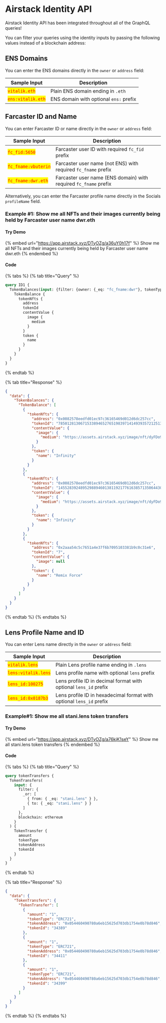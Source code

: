 # Airstack Identity API

Airstack Identity API has been integrated throughout all of the GraphQL queries!

You can filter your queries using the identity inputs by passing the following values instead of a blockchain address:

## **ENS** Domains

You can enter the ENS domains directly in the `owner` or `address` field:

| Sample Input                                      | Description                            |
| ------------------------------------------------- | -------------------------------------- |
| <mark style="color:red;">`vitalik.eth`</mark>     | Plain ENS domain ending in `.eth`      |
| <mark style="color:red;">`ens:vitalik.eth`</mark> | ENS domain with optional `ens:` prefix |

## **Farcaster** ID and Name

You can enter Farcaster ID or name directly in the `owner` or `address` field:

| Sample Input                                        | Description                                                      |
| --------------------------------------------------- | ---------------------------------------------------------------- |
| <mark style="color:red;">`fc_fid:5650`</mark>       | Farcaster user ID with required `fc_fid` prefix                  |
| <mark style="color:red;">`fc_fname:vbuterin`</mark> | Farcaster user name (not ENS) with required `fc_fname` prefix    |
| <mark style="color:red;">`fc_fname:dwr.eth`</mark>  | Farcaster user name (ENS domain) with required `fc_fname` prefix |

Alternatively, you can enter the Farcaster profile name directly in the Socials `profileName` field.

### Example #1: Show me all NFTs and their images currently being held by Farcaster user name dwr.eth

#### Try Demo

{% embed url="https://app.airstack.xyz/DTyOZg/a36uY0h17f" %}
Show me all NFTs and their images currently being held by Farcaster user name dwr.eth
{% endembed %}

#### Code

{% tabs %}
{% tab title="Query" %}
```graphql
query ID1 {
  TokenBalances(input: {filter: {owner: {_eq: "fc_fname:dwr"}, tokenType: {_in: [ERC721, ERC1155]}}, blockchain: ethereum}) {
    TokenBalance {
      tokenNfts {
        address
        tokenId
        contentValue {
          image {
            medium
          }
        }
        token {
          name
        }
      }
    }
  }
}
```
{% endtab %}

{% tab title="Response" %}
```json
{
  "data": {
    "TokenBalances": {
      "TokenBalance": [
        {
          "tokenNfts": {
            "address": "0x0082578eedfd01ec97c36165469d012d6dc257cc",
            "tokenId": "7850128130671533894652765198397141493935721251300528902294133048226415902660",
            "contentValue": {
              "image": {
                "medium": "https://assets.airstack.xyz/image/nft/dyFDo9ARD/t3yZOoy8Nq6oz4FNp4dRX6VXG4VO0/03HaEqfk4SWkzwaoqwPf9zzeAMN3X6nPI14uWP4b3n3U2HyNMwEoWkP9mdVxs7ucEyJZPx9uhZV7T6PY6eXVQs9f/RnbxASeXrJEfO1gNdnhQ3osADcjz/uOzleq7iMIjrU=/medium"
              }
            },
            "token": {
              "name": "Infinity"
            }
          }
        },
        {
          "tokenNfts": {
            "address": "0x0082578eedfd01ec97c36165469d012d6dc257cc",
            "tokenId": "14552839248952988946013811921776163857135064430444296228138892752085753508861",
            "contentValue": {
              "image": {
                "medium": "https://assets.airstack.xyz/image/nft/dyFDo9ARD/t3yZOoy8Nq6oz4FNp4dRX6VXG4VO0/03HlqVAl7WyJwqX9exhdRK1x9p4vwD/KxafdE0FN1R6gVHTIV4h3vBN2tVPR6XhPCjOqlr1nXo6vGM0Dd6BDaWeeib7G85tKSYloVz1ykZL7OMAENxdJQrmPx6mKXqkdOn0=/medium"
              }
            },
            "token": {
              "name": "Infinity"
            }
          }
        },
        {
          "tokenNfts": {
            "address": "0x2aaa54c5c7651a4e37f6b7095103381b9c0c31e6",
            "tokenId": "7",
            "contentValue": {
              "image": null
            },
            "token": {
              "name": "Remix Force"
            }
          }
        }
      ]
    }
  }
}
```
{% endtab %}
{% endtabs %}

## Lens Profile Name and ID

You can enter Lens name directly in the `owner` or `address` field:

| Sample Input                                        | Description                                                          |
| --------------------------------------------------- | -------------------------------------------------------------------- |
| <mark style="color:red;">`vitalik.lens`</mark>      | Plain Lens profile name ending in `.lens`                            |
| <mark style="color:red;">`lens:vitalik.lens`</mark> | Lens profile name with optional `lens` prefix                        |
| <mark style="color:red;">`lens_id:100275`</mark>    | Lens profile ID in decimal format with optional `lens_id` prefix     |
| <mark style="color:red;">`lens_id:0x0187b3`</mark>  | Lens profile ID in hexadecimal format with optional `lens_id` prefix |

### Example#1: Show me all stani.lens token transfers

#### Try Demo

{% embed url="https://app.airstack.xyz/DTyOZg/a76kjK1seY" %}
Show me all stani.lens token transfers
{% endembed %}

#### Code

{% tabs %}
{% tab title="Query" %}
```graphql
query tokenTransfers {
  TokenTransfers(
    input: {
      filter: {
        _or: [
          { from: { _eq: "stani.lens" } },
          { to: { _eq: "stani.lens" } }
        ]
      },
      blockchain: ethereum
    }
  ) {
    TokenTransfer {
      amount
      tokenType
      tokenAddress
      tokenId
    }
  }
}
```
{% endtab %}

{% tab title="Response" %}
```json
{
  "data": {
    "TokenTransfers": {
      "TokenTransfer": [
        {
          "amount": "1",
          "tokenType": "ERC721",
          "tokenAddress": "0x054460490780a6eb15625d703db1754e0b78d846",
          "tokenId": "34389"
        },
        {
          "amount": "1",
          "tokenType": "ERC721",
          "tokenAddress": "0x054460490780a6eb15625d703db1754e0b78d846",
          "tokenId": "34411"
        },
        {
          "amount": "1",
          "tokenType": "ERC721",
          "tokenAddress": "0x054460490780a6eb15625d703db1754e0b78d846",
          "tokenId": "34399"
        }
      ]
    }
  }
}
```
{% endtab %}
{% endtabs %}
